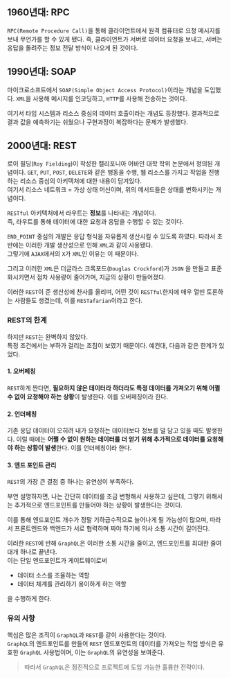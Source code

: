 ## 1960년대: RPC

`RPC(Remote Procedure Call)`을 통해 클라이언트에서 원격 컴퓨터로 요청 메시지를 보내 무언가를 할 수 있게 됐다. 즉, 클라이언트가 서버로 데이터 요청을 보내고, 서버는 응답을 돌려주는 정보 전달 방식이 나오게 된 것이다.

## 1990년대: SOAP

마이크로소프트에서 `SOAP(Simple Object Access Protocol)`이라는 개념을 도입했다. `XML`을 사용해 메시지를 인코딩하고, `HTTP`를 사용해 전송하는 것이다.

여기서 타입 시스템과 리소스 중심의 데이터 호출이라는 개념도 등장했다. 결과적으로 결과 값을 예측하기는 쉬웠으나 구현과정이 복잡하다는 문제가 발생했다.

## 2000년대: REST

로이 필딩(`Roy Fielding`)이 작성한 캘리포니아 어바인 대학 학위 논문에서 정의된 개념이다.  `GET`, `PUT`, `POST`, `DELETE`와 같은 행동을 수행, 웹 리소스를 가지고 작업을 진행하는 리소스 중심의 아키텍처에 대한 내용이 담겨있다.  
여기서 리소스 네트워크 = 가상 상태 머신이며, 위의 메서드들은 상태를 변화시키는 개념이다. 

`RESTful` 아키텍처에서 라우트는 **정보**를 나타내는 개념이다.  
즉, 라우트를 통해 데이터에 대한 요청과 응답을 수행할 수 있는 것이다.

`END_POINT` 중심의 개발은 응답 형식을 자유롭게 생산시킬 수 있도록 하였다. 따라서 초반에는 이러한 개발 생산성으로 인해 `XML`과 같이 사용됐다.  
그렇기에 `AJAX`에서의 `X`가 `XML`인 이유는 이 때문이다. 

그리고 이러한 `XML`은 더글라스 크록포드(`Douglas Crockford`)가 `JSON`
을 만들고 표준화시키면서 점차 사용량이 줄어가며, 지금의 상황이 만들어졌다. 

이러한 `REST`이 준 생산성에 찬사를 올리며, 어떤 것이 `RESTful`한지에 매우 열띤 토론하는 사람들도 생겼는데, 이를 `RESTafarian`이라고 한다.

### REST의 한계

하지만 `REST`는 완벽하지 않았다.  
특정 조건에서는 부하가 걸리는 조짐이 보였기 때문이다. 예컨대, 다음과 같은 한계가 있었다.

#### 1. 오버페칭

`REST`하게 짠다면, **필요하지 않은 데이터라 하더라도 특정 데이터를 가져오기 위해 어쩔 수 없이 요청해야 하는 상황**이 발생한다. 이를 오버페칭이라 한다.

#### 2. 언더페칭

기존 응답 데이터이 오히려 내가 요청하는 데이터보다 정보를 덜 담고 있을 때도 발생한다. 이럴 때에는 **어쩔 수 없이 원하는 데이터를 더 얻기 위해 추가적으로 데이터를 요청해야 하는 상황이 발생**한다. 이를 언더페칭이라 한다.

#### 3. 엔드 포인트 관리

`REST`의 가장 큰 결점 중 하나는 유연성이 부족하다.  

부연 설명하자면, 나는 간단히 데이터를 조금 변형해서 사용하고 싶은데, 그렇기 위해서는 추가적으로 엔드포인트를 만들어야 하는 상황이 발생한다는 것이다. 

이를 통해 엔드포인트 개수가 정말 기하급수적으로 늘어나게 될 가능성이 많으며, 따라서 프론트엔드와 백엔드가 서로 협력하며 짜야 하기에 의사 소통 시간이 길어진다. 

이러한 `REST`에 반해 `GraphQL`은 이러한 소통 시간을 줄이고, 엔드포인트를 최대한 줄여 대개 하나로 끝낸다.  
이는 단일 엔드포인트가 게이트웨이로써 
+ 데이터 소스를 조율하는 역할 
+ 데이터 체계를 관리하기 용이하게 하는 역할

을 수행하게 한다. 

### 유의 사항
핵심은 많은 조직이 `GraphQL`과 `REST`를 같이 사용한다는 것이다.  
`GraphQL`의 엔드포인트를 만들어 `REST` 엔드포인트의 데이터를 가져오는 작업 방식은 유효한 `GraphQL` 사용법이며, 이는 `GraphQL`의 유연성을 보여준다. 

> 따라서 `GraphQL`은 점진적으로 프로젝트에 도입 가능한 훌륭한 전략이다. 


